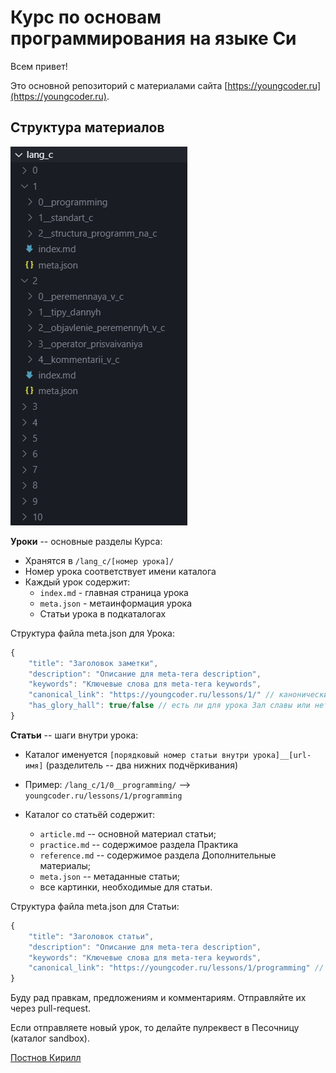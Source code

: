 # Курс по основам программирования на языке Си

Всем привет! 


Это основной репозиторий с материалами сайта [https://youngcoder.ru](https://youngcoder.ru).

## Структура материалов

![Структура каталогов и файлов курса](./course_structure.png)

**Уроки** -- основные разделы Курса:
   - Хранятся в `/lang_c/[номер урока]/`
   - Номер урока соответствует имени каталога
   - Каждый урок содержит:
     - `index.md` - главная страница урока
     - `meta.json` - метаинформация урока
     - Статьи урока в подкаталогах 

Структура файла meta.json для Урока:
```js
{
	"title": "Заголовок заметки",
	"description": "Описание для meta-тега description",
	"keywords": "Ключевые слова для meta-тега keywords",
	"canonical_link": "https://youngcoder.ru/lessons/1/" // канонический адрес страницы с заметкой 
	"has_glory_hall": true/false // есть ли для урока Зал славы или нет?
}
```

**Статьи** -- шаги внутри урока:
   - Каталог именуется `[порядковый номер статьи внутри урока]__[url-имя]` (разделитель -- два нижних подчёркивания)
   - Пример: `/lang_c/1/0__programming/` --> `youngcoder.ru/lessons/1/programming`

   - Каталог со статьёй содержит:
     * `article.md` -- основной материал статьи;
     * `practice.md` -- содержимое раздела Практика
     * `reference.md` -- содержимое раздела Дополнительные материалы;
     * `meta.json` -- метаданные статьи;
	 * все картинки, необходимые для статьи.

Структура файла meta.json для Статьи:
```js
{	
	"title": "Заголовок статьи",
	"description": "Описание для meta-тега description",
	"keywords": "Ключевые слова для meta-тега keywords",
	"canonical_link": "https://youngcoder.ru/lessons/1/programming" // канонический адрес страницы с заметкой 
}
```

Буду рад правкам, предложениям и комментариям. Отправляйте их через pull-request.

Если отправляете новый урок, то делайте пулреквест в Песочницу (каталог sandbox).

[Постнов Кирилл](https://vk.com/bazaar#kdt)